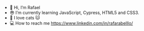 - 👋 Hi, I’m Rafael
- 😎 I’m currently learning JavaScript, Cypress, HTML5 and CSS3.
- 💞️ I love cats 🐱
- 💻 How to reach me https://www.linkedin.com/in/rafarabelllo/

<!---
lephyns/lephyns is a ✨ special ✨ repository because its `README.md` (this file) appears on your GitHub profile.
You can click the Preview link to take a look at your changes.
--->
